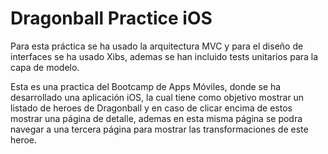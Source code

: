 # Dragonball Practice iOS

Para esta práctica se ha usado la arquitectura MVC y para el diseño de interfaces se ha usado Xibs, 
ademas se han incluido tests unitarios para la capa de modelo.

Esta es una practica del Bootcamp de Apps Móviles, donde se ha desarrollado una aplicación iOS, la cual tiene 
como objetivo mostrar un listado de heroes de Dragonball y en caso de clicar encima de estos mostrar una página de detalle, 
ademas en esta misma página se podra navegar a una tercera página para mostrar las transformaciones de este heroe.


